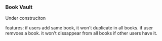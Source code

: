 ### Book Vault

Under construciton


features: if users add same book, it won't duplicate in all books.
if user remvoes a book. it won't dissappear from all books if other users have it.